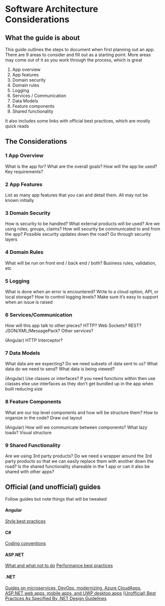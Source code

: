 # Software Architecture Considerations
## What the guide is about
This guide outlines the steps to document when first planning out an app. There are 9 areas to consider and fill out as a starting point. More areas may come out of it as you work through the process, which is great

1. App overview
1. App features
1. Domain security
1. Domain rules
1. Logging
1. Services / Communication
1. Data Models
1. Feature components
1. Shared functionality

It also includes some links with official best practices, which are mostly quick reads

## The Considerations
### 1 App Overview
What is the app for? What are the overall goals? How will the app be used? Key requirements?

### 2 App Features
List as many app features that you can and detail them. All may not be known initially

### 3 Domain Security
How is security to be handled? What external products will be used? Are we using roles, groups, claims? How will security be communicated to and from the app? Possible security updates down the road? Go through security layers
### 4 Domain Rules
What will be run on front end / back end / both? Business rules, validation, etc

### 5 Logging
What is done when an error is encountered? Write to a cloud option, API, or local storage? How to control logging levels? Make sure it’s easy to support when an issue is raised

### 6 Services/Communication
How will this app talk to other pieces? HTTP? Web Sockets? REST? JSON/XML/MessagePack? Other services?

(Angular) HTTP Interceptor?

### 7 Data Models
What data are we expecting? Do we need subsets of data sent to us? What data do we need to send? What data is being viewed? 

(Angular) Use classes or interfaces? If you need functions within then use classes else use interfaces as they don’t get bundled up in the app when built reducing size

### 8 Feature Components
What are our top level components and how will be structure them? How to organize in the code? Draw out layout	

(Angular) How will we communicate between components? What lazy loads? Visual structure

### 9 Shared Functionality
Are we using 3rd party products? Do we need a wrapper around the 3rd party products so that we can easily replace them with another down the road? Is the shared functionality shareable in the 1 app or can it also be shared with other apps?

## Official (and unofficial) guides
Follow guides but note things that will be tweaked

#### Angular
[Style best practices](https://angular.io/guide/styleguide)

#### C#
[Coding conventions](https://docs.microsoft.com/en-us/dotnet/csharp/programming-guide/inside-a-program/coding-conventions)

#### ASP.NET
[What and what not to do](https://docs.microsoft.com/en-us/aspnet/aspnet/overview/web-development-best-practices/what-not-to-do-in-aspnet-and-what-to-do-instead)
[Performance best practices](https://docs.microsoft.com/en-us/aspnet/core/performance/performance-best-practices?view=aspnetcore-3.0)

#### .NET
[Guides on microservices, DevOps, modernizing, Azure CloudApps, ASP.NET web apps, mobile apps, and UWP desktop apps](https://dotnet.microsoft.com/learn/dotnet/architecture-guides)
[(Unofficial) Best Practices As Specified By .NET Design Guidelines](https://www.c-sharpcorner.com/blogs/best-practices-as-specified-by-net-design-guidelines)
